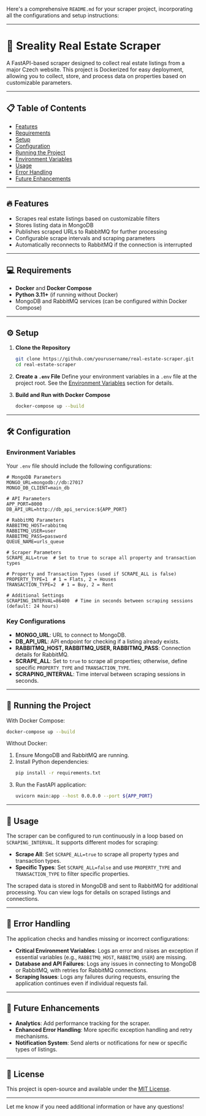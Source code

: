 Here's a comprehensive `README.md` for your scraper project, incorporating all the configurations and setup instructions:

---

# 🏡 Sreality Real Estate Scraper

A FastAPI-based scraper designed to collect real estate listings from a major Czech website. This project is Dockerized for easy deployment, allowing you to collect, store, and process data on properties based on customizable parameters.

---

## 📋 Table of Contents

- [Features](#features)
- [Requirements](#requirements)
- [Setup](#setup)
- [Configuration](#configuration)
- [Running the Project](#running-the-project)
- [Environment Variables](#environment-variables)
- [Usage](#usage)
- [Error Handling](#error-handling)
- [Future Enhancements](#future-enhancements)

---

## 🔥 Features

- Scrapes real estate listings based on customizable filters
- Stores listing data in MongoDB
- Publishes scraped URLs to RabbitMQ for further processing
- Configurable scrape intervals and scraping parameters
- Automatically reconnects to RabbitMQ if the connection is interrupted

---

## 💻 Requirements

- **Docker** and **Docker Compose**
- **Python 3.11+** (if running without Docker)
- MongoDB and RabbitMQ services (can be configured within Docker Compose)

---

## ⚙️ Setup

1. **Clone the Repository**
   ```bash
   git clone https://github.com/yourusername/real-estate-scraper.git
   cd real-estate-scraper
   ```

2. **Create a `.env` File**
   Define your environment variables in a `.env` file at the project root. See the [Environment Variables](#environment-variables) section for details.

3. **Build and Run with Docker Compose**
   ```bash
   docker-compose up --build
   ```

---

## 🛠️ Configuration

### Environment Variables

Your `.env` file should include the following configurations:

```dotenv
# MongoDB Parameters
MONGO_URL=mongodb://db:27017
MONGO_DB_CLIENT=main_db

# API Parameters
APP_PORT=8000
DB_API_URL=http://db_api_service:${APP_PORT}

# RabbitMQ Parameters
RABBITMQ_HOST=rabbitmq
RABBITMQ_USER=user
RABBITMQ_PASS=password
QUEUE_NAME=urls_queue

# Scraper Parameters
SCRAPE_ALL=true  # Set to true to scrape all property and transaction types

# Property and Transaction Types (used if SCRAPE_ALL is false)
PROPERTY_TYPE=1  # 1 = Flats, 2 = Houses
TRANSACTION_TYPE=2  # 1 = Buy, 2 = Rent

# Additional Settings
SCRAPING_INTERVAL=86400  # Time in seconds between scraping sessions (default: 24 hours)
```

### Key Configurations

- **MONGO_URL**: URL to connect to MongoDB.
- **DB_API_URL**: API endpoint for checking if a listing already exists.
- **RABBITMQ_HOST, RABBITMQ_USER, RABBITMQ_PASS**: Connection details for RabbitMQ.
- **SCRAPE_ALL**: Set to `true` to scrape all properties; otherwise, define specific `PROPERTY_TYPE` and `TRANSACTION_TYPE`.
- **SCRAPING_INTERVAL**: Time interval between scraping sessions in seconds.

---

## 🚀 Running the Project

With Docker Compose:
```bash
docker-compose up --build
```

Without Docker:
1. Ensure MongoDB and RabbitMQ are running.
2. Install Python dependencies:
   ```bash
   pip install -r requirements.txt
   ```
3. Run the FastAPI application:
   ```bash
   uvicorn main:app --host 0.0.0.0 --port ${APP_PORT}
   ```

---

## 📌 Usage

The scraper can be configured to run continuously in a loop based on `SCRAPING_INTERVAL`. It supports different modes for scraping:

- **Scrape All**: Set `SCRAPE_ALL=true` to scrape all property types and transaction types.
- **Specific Types**: Set `SCRAPE_ALL=false` and use `PROPERTY_TYPE` and `TRANSACTION_TYPE` to filter specific properties.

The scraped data is stored in MongoDB and sent to RabbitMQ for additional processing. You can view logs for details on scraped listings and connections.

---

## 🔧 Error Handling

The application checks and handles missing or incorrect configurations:

- **Critical Environment Variables**: Logs an error and raises an exception if essential variables (e.g., `RABBITMQ_HOST`, `RABBITMQ_USER`) are missing.
- **Database and API Failures**: Logs any issues in connecting to MongoDB or RabbitMQ, with retries for RabbitMQ connections.
- **Scraping Issues**: Logs any failures during requests, ensuring the application continues even if individual requests fail.

---

## 🔮 Future Enhancements

- **Analytics**: Add performance tracking for the scraper.
- **Enhanced Error Handling**: More specific exception handling and retry mechanisms.
- **Notification System**: Send alerts or notifications for new or specific types of listings.

---

## 📖 License

This project is open-source and available under the [MIT License](LICENSE).

---

Let me know if you need additional information or have any questions!
